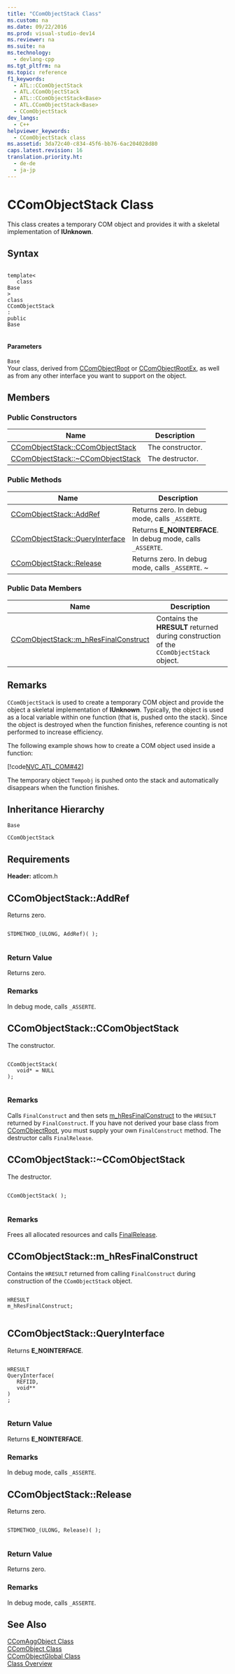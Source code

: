 ```yaml
---
title: "CComObjectStack Class"
ms.custom: na
ms.date: 09/22/2016
ms.prod: visual-studio-dev14
ms.reviewer: na
ms.suite: na
ms.technology: 
  - devlang-cpp
ms.tgt_pltfrm: na
ms.topic: reference
f1_keywords: 
  - ATL::CComObjectStack
  - ATL.CComObjectStack
  - ATL::CComObjectStack<Base>
  - ATL.CComObjectStack<Base>
  - CComObjectStack
dev_langs: 
  - C++
helpviewer_keywords: 
  - CComObjectStack class
ms.assetid: 3da72c40-c834-45f6-bb76-6ac204028d80
caps.latest.revision: 16
translation.priority.ht: 
  - de-de
  - ja-jp
---
```

# CComObjectStack Class
This class creates a temporary COM object and provides it with a skeletal implementation of             **IUnknown**.  
  
## Syntax  
  
```  
  
template<  
   class   
Base  
>  
class  
CComObjectStack  
:  
public  
Base  
  
```  
  
#### Parameters  
 `Base`  
 Your class, derived from                         [CComObjectRoot](../vs140/ccomobjectroot-class.md) or                         [CComObjectRootEx](../vs140/ccomobjectrootex-class.md), as well as from any other interface you want to support on the object.  
  
## Members  
  
### Public Constructors  
  
|Name|Description|  
|----------|-----------------|  
|[CComObjectStack::CComObjectStack](../vs140/ccomobjectstack--ccomobjectstack.md)|The constructor.|  
|[CComObjectStack::~CComObjectStack](../vs140/ccomobjectstack--~ccomobjectstack.md)|The destructor.|  
  
### Public Methods  
  
|Name|Description|  
|----------|-----------------|  
|[CComObjectStack::AddRef](../vs140/ccomobjectstack--addref.md)|Returns zero. In debug mode, calls                                         `_ASSERTE`.|  
|[CComObjectStack::QueryInterface](../vs140/ccomobjectstack--queryinterface.md)|Returns                                         **E_NOINTERFACE**. In debug mode, calls                                         `_ASSERTE`.|  
|[CComObjectStack::Release](../vs140/ccomobjectstack--release.md)|Returns zero. In debug mode, calls                                         `_ASSERTE`. ~|  
  
### Public Data Members  
  
|Name|Description|  
|----------|-----------------|  
|[CComObjectStack::m_hResFinalConstruct](../vs140/ccomobjectstack--m_hresfinalconstruct.md)|Contains the                                         **HRESULT** returned during construction of the                                         `CComObjectStack` object.|  
  
## Remarks  
 `CComObjectStack` is used to create a temporary COM object and provide the object a skeletal implementation of                 **IUnknown**. Typically, the object is used as a local variable within one function (that is, pushed onto the stack). Since the object is destroyed when the function finishes, reference counting is not performed to increase efficiency.  
  
 The following example shows how to create a COM object used inside a function:  
  
 [!code[NVC_ATL_COM#42](../vs140/codesnippet/CPP/ccomobjectstack-class_1.cpp)]
  
  
 The temporary object                 `Tempobj` is pushed onto the stack and automatically disappears when the function finishes.  
  
## Inheritance Hierarchy  
 `Base`  
  
 `CComObjectStack`  
  
## Requirements  
 **Header:** atlcom.h  
  
##  <a name="ccomobjectstack__addref"></a>  CComObjectStack::AddRef  
 Returns zero.  
  
```  
  
STDMETHOD_(ULONG, AddRef)( );  
  
```  
  
### Return Value  
 Returns zero.  
  
### Remarks  
 In debug mode, calls                         `_ASSERTE`.  
  
##  <a name="ccomobjectstack__ccomobjectstack"></a>  CComObjectStack::CComObjectStack  
 The constructor.  
  
```  
  
CComObjectStack(  
   void* = NULL   
);  
  
```  
  
### Remarks  
 Calls                         `FinalConstruct` and then sets                         [m_hResFinalConstruct](../vs140/ccomobjectstack--m_hresfinalconstruct.md) to the                         `HRESULT` returned by                         `FinalConstruct`. If you have not derived your base class from                         [CComObjectRoot](../vs140/ccomobjectroot-class.md), you must supply your own                         `FinalConstruct` method. The destructor calls                         `FinalRelease`.  
  
##  <a name="ccomobjectstack___dtorccomobjectstack"></a>  CComObjectStack::~CComObjectStack  
 The destructor.  
  
```  
  
CComObjectStack( );  
  
```  
  
### Remarks  
 Frees all allocated resources and calls                         [FinalRelease](../vs140/ccomobjectrootex--finalrelease.md).  
  
##  <a name="ccomobjectstack__m_hresfinalconstruct"></a>  CComObjectStack::m_hResFinalConstruct  
 Contains the                 `HRESULT` returned from calling                 `FinalConstruct` during construction of the                 `CComObjectStack` object.  
  
```  
  
HRESULT  
m_hResFinalConstruct;  
  
```  
  
##  <a name="ccomobjectstack__queryinterface"></a>  CComObjectStack::QueryInterface  
 Returns                 **E_NOINTERFACE**.  
  
```  
  
HRESULT  
QueryInterface(  
   REFIID,  
   void**  
)  
;  
  
```  
  
### Return Value  
 Returns                         **E_NOINTERFACE**.  
  
### Remarks  
 In debug mode, calls                         `_ASSERTE`.  
  
##  <a name="ccomobjectstack__release"></a>  CComObjectStack::Release  
 Returns zero.  
  
```  
  
STDMETHOD_(ULONG, Release)( );  
  
```  
  
### Return Value  
 Returns zero.  
  
### Remarks  
 In debug mode, calls                         `_ASSERTE`.  
  
## See Also  
 [CComAggObject Class](../vs140/ccomaggobject-class.md)   
 [CComObject Class](../vs140/ccomobject-class.md)   
 [CComObjectGlobal Class](../vs140/ccomobjectglobal-class.md)   
 [Class Overview](../vs140/atl-class-overview.md)